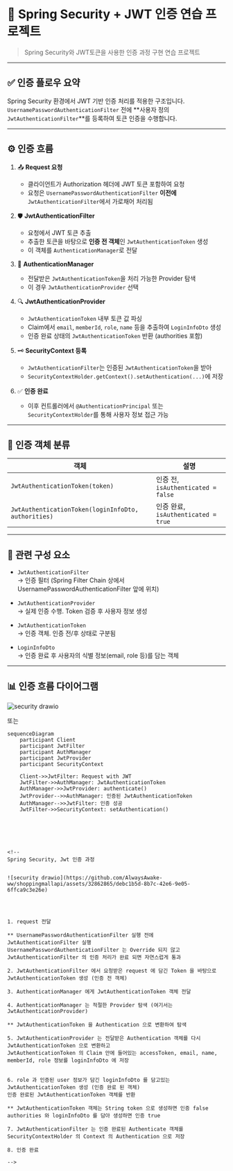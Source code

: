 # 📌 Spring Security + JWT 인증 연습 프로젝트

> Spring Security와 JWT토큰을 사용한 인증 과정 구현 연습 프로젝트

---

## ✅ 인증 플로우 요약

Spring Security 환경에서 JWT 기반 인증 처리를 적용한 구조입니다.  
`UsernamePasswordAuthenticationFilter` 전에 **사용자 정의 `JwtAuthenticationFilter`**를 등록하여 토큰 인증을 수행합니다.

---

## ⚙️ 인증 흐름

1. 📤 **Request 요청**
   - 클라이언트가 Authorization 헤더에 JWT 토큰 포함하여 요청
   - 요청은 `UsernamePasswordAuthenticationFilter` **이전에** `JwtAuthenticationFilter`에서 가로채어 처리됨

2. 🛡️ **JwtAuthenticationFilter**
   - 요청에서 JWT 토큰 추출
   - 추출한 토큰을 바탕으로 **인증 전 객체**인 `JwtAuthenticationToken` 생성
   - 이 객체를 `AuthenticationManager`로 전달

3. 🧠 **AuthenticationManager**
   - 전달받은 `JwtAuthenticationToken`을 처리 가능한 Provider 탐색
   - 이 경우 `JwtAuthenticationProvider` 선택

4. 🔍 **JwtAuthenticationProvider**
   - `JwtAuthenticationToken` 내부 토큰 값 파싱
   - Claim에서 `email`, `memberId`, `role`, `name` 등을 추출하여 `LoginInfoDto` 생성
   - 인증 완료 상태의 `JwtAuthenticationToken` 반환 (authorities 포함)

5. 🗝️ **SecurityContext 등록**
   - `JwtAuthenticationFilter`는 인증된 `JwtAuthenticationToken`을 받아
   - `SecurityContextHolder.getContext().setAuthentication(...)`에 저장

6. ✅ **인증 완료**
   - 이후 컨트롤러에서 `@AuthenticationPrincipal` 또는 `SecurityContextHolder`를 통해 사용자 정보 접근 가능

---

## 🔁 인증 객체 분류

| 객체 | 설명 |
|------|------|
| `JwtAuthenticationToken(token)` | 인증 전, `isAuthenticated = false` |
| `JwtAuthenticationToken(loginInfoDto, authorities)` | 인증 완료, `isAuthenticated = true` |

---

## 🧩 관련 구성 요소

- `JwtAuthenticationFilter`  
  → 인증 필터 (Spring Filter Chain 상에서 UsernamePasswordAuthenticationFilter 앞에 위치)

- `JwtAuthenticationProvider`  
  → 실제 인증 수행. Token 검증 후 사용자 정보 생성

- `JwtAuthenticationToken`  
  → 인증 객체. 인증 전/후 상태로 구분됨

- `LoginInfoDto`  
  → 인증 완료 후 사용자의 식별 정보(email, role 등)를 담는 객체

---

## 📊 인증 흐름 다이어그램

![security drawio](https://github.com/AlwaysAwake-ww/shoppingmallapi/assets/32862865/debc1b5d-8b7c-42e6-9e05-6ffca9c3e26e)

또는

```mermaid
sequenceDiagram
    participant Client
    participant JwtFilter
    participant AuthManager
    participant JwtProvider
    participant SecurityContext

    Client->>JwtFilter: Request with JWT
    JwtFilter->>AuthManager: JwtAuthenticationToken
    AuthManager->>JwtProvider: authenticate()
    JwtProvider-->>AuthManager: 인증된 JwtAuthenticationToken
    AuthManager-->>JwtFilter: 인증 성공
    JwtFilter->>SecurityContext: setAuthentication()






<!--
Spring Security, Jwt 인증 과정


![security drawio](https://github.com/AlwaysAwake-ww/shoppingmallapi/assets/32862865/debc1b5d-8b7c-42e6-9e05-6ffca9c3e26e)


 

1. request 전달

** UsernamePasswordAuthenticationFilter 실행 전에 JwtAuthenticationFilter 실행
UsernamePasswordAuthenticationFilter 는 Override 되지 않고 JwtAuthenticationFilter 의 인증 처리가 완료 되면 자연스럽게 통과

2. JwtAuthenticationFilter 에서 요청받은 request 에 담긴 Token 을 바탕으로 JwtAuthenticationToken 생성 (인증 전 객체)

3. AuthenticationManager 에게 JwtAuthenticationToken 객체 전달

4. AuthenticationManager 는 적절한 Provider 탐색 (여기서는 JwtAuthenticationProvider)

** JwtAuthenticationToken 을 Authentication 으로 변환하여 탐색

5. JwtAuthenticationProvider 는 전달받은 Authentication 객체를 다시 JwtAuthenticationToken 으로 변환하고
JwtAuthenticationToken 의 Claim 안에 들어있는 accessToken, email, name, memberId, role 정보를 loginInfoDto 에 저장


6. role 과 인증된 user 정보가 담긴 loginInfoDto 를 담고있는 JwtAuthenticationToken 생성 (인증 완료 된 객체)
인증 완료된 JwtAuthenticationToken 객체를 반환

** JwtAuthenticationToken 객체는 String token 으로 생성하면 인증 false
authorities 와 loginInfoDto 를 담아 생성하면 인증 true

7. JwtAuthenticationFilter 는 인증 완료된 Authenticate 객체를 SecurityContextHolder 의 Context 의 Authentication 으로 저장

8. 인증 완료

-->
